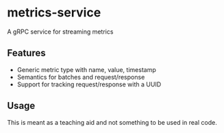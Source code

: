 # metrics-service
A gRPC service for streaming metrics

## Features
* Generic metric type with name, value, timestamp
* Semantics for batches and request/response
* Support for tracking request/response with a UUID

## Usage
This is meant as a teaching aid and not something to be used in real
code.
